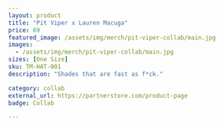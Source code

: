 ```yaml
---
layout: product
title: "Pit Viper x Lauren Macuga"
price: 69
featured_image: /assets/img/merch/pit-viper-collab/main.jpg
images:
  - /assets/img/merch/pit-viper-collab/main.jpg
sizes: [One Size]
sku: TM-HAT-001
description: "Shades that are fast as f*ck."

category: collab
external_url: https://partnerstore.com/product-page
badge: Collab

---
```

